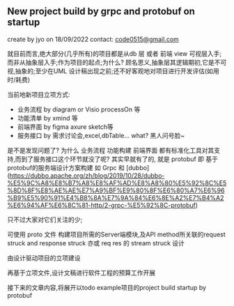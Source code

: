 ## New project build by grpc and protobuf on startup

create by jyo on 18/09/2022
contact: code0515@gmail.com 

就目前而言,绝大部分(几乎所有)的项目都是从db 层 或者 前端 view 可视层入手; 而非从抽象层入手;作为项目的起点;为什么?
顾名思义,抽象层其逻辑期初,它是不可视,抽象的;至少在UML 设计稿出现之前;还不好客观地对项目进行开发评估(如用时/耗费)

当前地新项目立项方式:

- 业务流程 by diagram or Visio processOn 等
- 功能清单 by xmind 等
- 前端界面 by figma axure sketch等 
- 服务接口 by 需求讨论会,excel,dbTable... what? 黑人问号脸~

是不是发现问题了?
为什么 业务流程 功能构建 前端界面 都有标准化工具对其支持,而到了服务接口这个环节就没了呢?
其实早就有了的, 就是 protobuf 即 基于 protobuf的服务端设计方案构建 如 Grpc 和 [dubbo] (https://dubbo.apache.org/zh/blog/2019/10/28/dubbo-%E5%9C%A8%E8%B7%A8%E8%AF%AD%E8%A8%80%E5%92%8C%E5%8D%8F%E8%AE%AE%E7%A9%BF%E9%80%8F%E6%80%A7%E6%96%B9%E5%90%91%E4%B8%8A%E7%9A%84%E6%8E%A2%E7%B4%A2%E6%94%AF%E6%8C%81-http/2-grpc-%E5%92%8C-protobuf)

只不过大家对它们关注的少;

可使用 proto 文件 构建项目所需的Server端模块,及API method所关联的request struck and response struck 亦或 req res 的 stream struck 设计

由设计驱动项目的立项建设

再基于立项文件,设计文稿进行软件工程的预算工作开展

接下来的文章内容,将展开以todo example项目的project build startup by protobuf